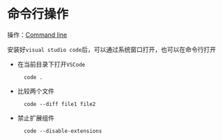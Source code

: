 # 命令行操作

操作：[Command line](https://code.visualstudio.com/docs/getstarted/tips-and-tricks#_command-line)


安装好`visual studio code`后，可以通过系统窗口打开，也可以在命令行打开

* 在当前目录下打开`VSCode`

        code .

* 比较两个文件

        code --diff file1 file2

* 禁止扩展组件

        code --disable-extensions